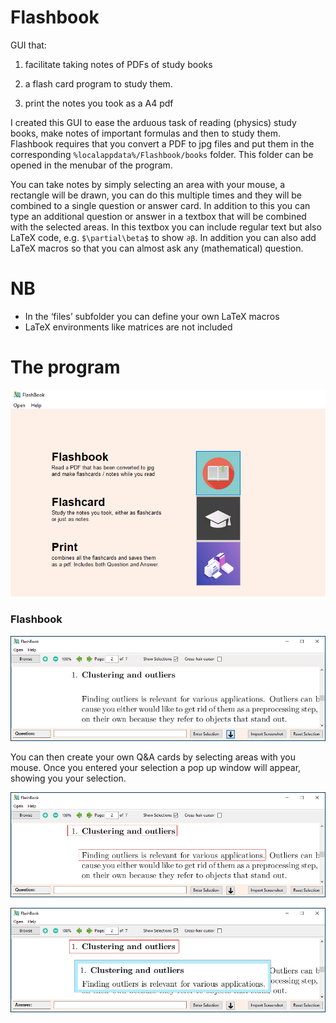 # Flashbook

GUI that:

  1) facilitate taking notes of PDFs of study books

  2) a flash card program to study them.
  
  3) print the notes you took as a A4 pdf
  
I created this GUI to ease the arduous task of reading (physics) study books, make notes of important formulas and then to study them. Flashbook requires that you convert a PDF to jpg files and put them in the corresponding `%localappdata%/Flashbook/books` folder. This folder can be opened in the menubar of the program.

You can take notes by simply selecting an area with your mouse, a rectangle will be drawn, you can do this multiple times and they will be combined to a single question or answer card. In addition to this you can type an additional question or answer in a textbox that will be combined with the selected areas. In this textbox you can include regular text but also LaTeX code, e.g. `$\partial\beta$` to show `∂β`. In addition you can also add LaTeX macros so that you can almost ask any (mathematical) question.
# NB
- In the ‘files’ subfolder you can define your own LaTeX macros
-	LaTeX environments like matrices are not included

# The program
![alt text](https://github.com/AntondeGroot/Flashbook/blob/master/readme%20images/main.png)
### Flashbook
![alt text](https://github.com/AntondeGroot/Flashbook/blob/master/readme%20images/fb.png)

You can then create your own Q&A cards by selecting areas with you mouse. Once you entered your selection a pop up window will appear, showing you your selection.

![alt text](https://github.com/AntondeGroot/Flashbook/blob/master/readme%20images/fb_selection.png)

![alt text](https://github.com/AntondeGroot/Flashbook/blob/master/readme%20images/fb_selection_entered.png)


